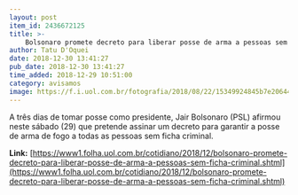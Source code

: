 ```yaml
---
layout: post
item_id: 2436672125
title: >-
    Bolsonaro promete decreto para liberar posse de arma a pessoas sem ficha criminal
author: Tatu D'Oquei
date: 2018-12-30 13:41:27
pub_date: 2018-12-30 13:41:27
time_added: 2018-12-29 10:51:00
category: avisamos
image: https://f.i.uol.com.br/fotografia/2018/08/22/15349924845b7e20644f395_1534992484_3x2_rt.jpg
---
```


A três dias de tomar posse como presidente, Jair Bolsonaro (PSL) afirmou neste sábado (29) que pretende assinar um decreto para garantir a posse de arma de fogo a todas as pessoas sem ficha criminal.

**Link:** [https://www1.folha.uol.com.br/cotidiano/2018/12/bolsonaro-promete-decreto-para-liberar-posse-de-arma-a-pessoas-sem-ficha-criminal.shtml](https://www1.folha.uol.com.br/cotidiano/2018/12/bolsonaro-promete-decreto-para-liberar-posse-de-arma-a-pessoas-sem-ficha-criminal.shtml)

